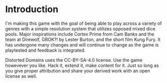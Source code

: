 # Introduction

I'm making this game with the goal of being able to play across a variety of genres with a simple resolution system that utilizes opposed mixed dice pools. Major inspirations include Cortex Prime from Cam Banks and the team at Direwolf, GROK?! by Lester Burton, and the short film Kung Fury. It has undergone many changes and will continue to change as the game is playtested and feedback is integrated.

Distorted Domains uses the CC-BY-SA-4.0 license. Use the game howevever you like. Hack it, extend it, make content for it. Just so long as you give proper attribution and share your derived work with an open license as well.
